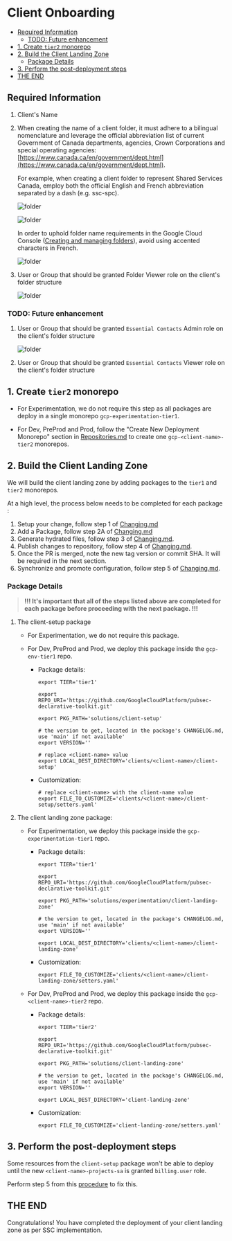 # Client Onboarding

<!-- vscode-markdown-toc -->
* [Required Information](#RequiredInformation)
	* [TODO: Future enhancement](#TODO:Futureenhancement)
* [1. Create `tier2` monorepo](#Createtier2monorepo)
* [2. Build the Client Landing Zone](#BuildtheClientLandingZone)
	* [Package Details](#PackageDetails)
* [3. Perform the post-deployment steps](#Performthepost-deploymentsteps)
* [THE END](#THEEND)

<!-- vscode-markdown-toc-config
	numbering=false
	autoSave=true
	/vscode-markdown-toc-config -->
<!-- /vscode-markdown-toc -->

## <a name='RequiredInformation'></a>Required Information

1. Client's Name
1. When creating the name of a client folder, it must adhere to a bilingual nomenclature and leverage the official abbreviation list of current Government of Canada departments, agencies, Crown Corporations and special operating agencies: [https://www.canada.ca/en/government/dept.html](https://www.canada.ca/en/government/dept.html).

   For example, when creating a client folder to represent Shared Services Canada, employ both the official English and French abbreviation separated by a dash (e.g. ssc-spc).

   ![folder](img/departments-and-agencies-en-ssc.png)

   ![folder](img/departments-and-agencies-fr-spc.png)

   In order to uphold folder name requirements in the Google Cloud Console ([Creating and managing folders](https://cloud.google.com/resource-manager/docs/creating-managing-folders#:~:text=For%20example%2C%20to%20create%20folders,%2C%20spaces%2C%20hyphens%20and%20underscores)), avoid using accented characters in French.

    ![folder](img/folder-structure-ssc-spc.png)

1. User or Group that should be granted Folder Viewer role on the client's folder structure

    ![folder](img/folder-structure-ssc-spc.png)

### <a name='TODO:Futureenhancement'></a>TODO: Future enhancement

1. User or Group that should be granted `Essential Contacts` Admin role on the client's folder structure

    ![folder](img/essential-contacts.png)

1. User or Group that should be granted `Essential Contacts` Viewer role on the client's folder structure

## <a name='Createtier2monorepo'></a>1. Create `tier2` monorepo

- For Experimentation, we do not require this step as all packages are deploy in a single monorepo `gcp-experimentation-tier1`.

- For Dev, PreProd and Prod, follow the "Create New Deployment Monorepo" section in [Repositories.md](./Repositories.md) to create one `gcp-<client-name>-tier2` monorepos.

## <a name='BuildtheClientLandingZone'></a>2. Build the Client Landing Zone

We will build the client landing zone by adding packages to the `tier1` and `tier2` monorepos.

At a high level, the process below needs to be completed for each package :

1. Setup your change, follow step 1 of [Changing.md](./Changing.md#step-1---setup)
1. Add a Package, follow step 2A of [Changing.md](./Changing.md#a-add-a-package)
1. Generate hydrated files, follow step 3 of [Changing.md](./Changing.md#step-3---hydrate).
1. Publish changes to repository, follow step 4 of [Changing.md](./Changing.md#step-4---publish).
1. Once the PR is merged, note the new tag version or commit SHA.  It will be required in the next section.
1. Synchronize and promote configuration, follow step 5 of [Changing.md](./Changing.md#step-5---synchronize--promote-configs).

### <a name='PackageDetails'></a>Package Details

> **!!! It's important that all of the steps listed above are completed for each package before proceeding with the next package. !!!**

1. The client-setup package
    - For Experimentation, we do not require this package.

    - For Dev, PreProd and Prod, we deploy this package inside the `gcp-env-tier1` repo.

      - Package details:

          ```shell
          export TIER='tier1'

          export REPO_URI='https://github.com/GoogleCloudPlatform/pubsec-declarative-toolkit.git'

          export PKG_PATH='solutions/client-setup'

          # the version to get, located in the package's CHANGELOG.md, use 'main' if not available'
          export VERSION=''

          # replace <client-name> value
          export LOCAL_DEST_DIRECTORY='clients/<client-name>/client-setup'
          ```

      - Customization:

          ```shell
          # replace <client-name> with the client-name value
          export FILE_TO_CUSTOMIZE='clients/<client-name>/client-setup/setters.yaml'
          ```

1. The client landing zone package:

    - For Experimentation, we deploy this package inside the `gcp-experimentation-tier1` repo.

      - Package details:

        ```shell
        export TIER='tier1'

        export REPO_URI='https://github.com/GoogleCloudPlatform/pubsec-declarative-toolkit.git'

        export PKG_PATH='solutions/experimentation/client-landing-zone'

        # the version to get, located in the package's CHANGELOG.md, use 'main' if not available'
        export VERSION=''

        export LOCAL_DEST_DIRECTORY='clients/<client-name>/client-landing-zone'
        ```

      - Customization:

          ```shell
          export FILE_TO_CUSTOMIZE='clients/<client-name>/client-landing-zone/setters.yaml'
          ```

    - For Dev, PreProd and Prod, we deploy this package inside the `gcp-<client-name>-tier2` repo.

      - Package details:

        ```shell
        export TIER='tier2'

        export REPO_URI='https://github.com/GoogleCloudPlatform/pubsec-declarative-toolkit.git'

        export PKG_PATH='solutions/client-landing-zone'

        # the version to get, located in the package's CHANGELOG.md, use 'main' if not available'
        export VERSION=''

        export LOCAL_DEST_DIRECTORY='client-landing-zone'
        ```

      - Customization:

          ```shell
          export FILE_TO_CUSTOMIZE='client-landing-zone/setters.yaml'
          ```

## <a name='Performthepost-deploymentsteps'></a>3. Perform the post-deployment steps

Some resources from the `client-setup` package won't be able to deploy until the new `<client-name>-projects-sa` is granted `billing.user` role.

Perform step 5 from this [procedure](https://github.com/GoogleCloudPlatform/pubsec-declarative-toolkit/blob/main/solutions/landing-zone-v2/README.md#5-perform-the-post-deployment-steps) to fix this.

## <a name='THEEND'></a>THE END

Congratulations! You have completed the deployment of your client landing zone as per SSC implementation.
